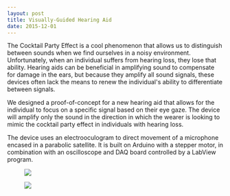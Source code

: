 ```yaml
---
layout: post
title: Visually-Guided Hearing Aid
date: 2015-12-01
---
```


The Cocktail Party Effect is a cool phenomenon that allows us to distinguish between sounds when we find ourselves in a noisy environment. Unfortunately, when an individual suffers from hearing loss, they lose that ability. Hearing aids can be beneficial in amplifying sound to compensate for damage in the ears, but because they amplify all sound signals, these devices often lack the means to renew the individual's ability to differentiate between signals.

We designed a proof-of-concept for a new hearing aid that allows for the individual to focus on a specific signal based on their eye gaze. The device will amplify only the sound in the direction in which the wearer is looking to mimic the cocktail party effect in individuals with hearing loss.

The device uses an electrooculogram to direct movement of a microphone encased in a parabolic satellite. It is built on Arduino with a stepper motor, in combination with an oscilloscope and DAQ board controlled by a LabView program.

<div class="blog-photos">
  <figure class="blog-item">
    <img class="blog-pic" src="https://user-images.githubusercontent.com/16715814/29908282-76f5b1cc-8dd5-11e7-90a1-1e420a6e132a.png">
  </figure>
  <figure class="blog-item">
    <img class="blog-pic" src="https://user-images.githubusercontent.com/16715814/29908394-f2e4002c-8dd5-11e7-8e76-922dc6b4e19f.png">
    </figure>
  </div>
